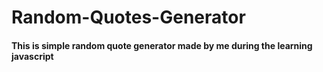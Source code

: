 # Random-Quotes-Generator
#### This is simple random quote generator made by me during the learning javascript
